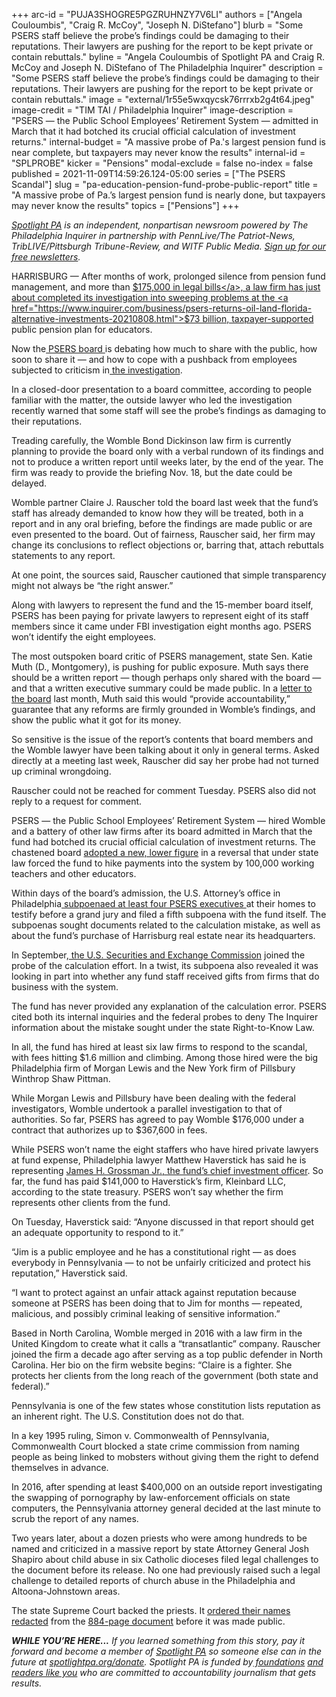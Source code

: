 +++
arc-id = "PUJA3SHOGRE5PGZRUHNZY7V6LI"
authors = ["Angela Couloumbis", "Craig R. McCoy", "Joseph N. DiStefano"]
blurb = "Some PSERS staff believe the probe’s findings could be damaging to their reputations. Their lawyers are pushing for the report to be kept private or contain rebuttals."
byline = "Angela Couloumbis of Spotlight PA and Craig R. McCoy and Joseph N. DiStefano of The Philadelphia Inquirer"
description = "Some PSERS staff believe the probe’s findings could be damaging to their reputations. Their lawyers are pushing for the report to be kept private or contain rebuttals."
image = "external/1r55e5wxqycsk76rrrxb2g4t64.jpeg"
image-credit = "TIM TAI / Philadelphia Inquirer"
image-description = "PSERS — the Public School Employees’ Retirement System — admitted in March that it had botched its crucial official calculation of investment returns."
internal-budget = "A massive probe of Pa.'s largest pension fund is near complete, but taxpayers may never know the results"
internal-id = "SPLPROBE"
kicker = "Pensions"
modal-exclude = false
no-index = false
published = 2021-11-09T14:59:26.124-05:00
series = ["The PSERS Scandal"]
slug = "pa-education-pension-fund-probe-public-report"
title = "A massive probe of Pa.’s largest pension fund is nearly done, but taxpayers may never know the results"
topics = ["Pensions"]
+++

<a href="https://www.spotlightpa.org/"><i>Spotlight PA</i></a><i> is an independent, nonpartisan newsroom powered by The Philadelphia Inquirer in partnership with PennLive/The Patriot-News, TribLIVE/Pittsburgh Tribune-Review, and WITF Public Media. </i><a href="https://www.spotlightpa.org/newsletters"><i>Sign up for our free newsletters</i></a><i>.</i>

HARRISBURG — After months of work, prolonged silence from pension fund management, and more than <a href="https://www.inquirer.com/business/law/psers-pension-fbi-investigation-payments-lawyers-20211027.html">$175,000 in legal bills</a>, a law firm has just about completed its investigation into sweeping problems at the <a href="https://www.inquirer.com/business/psers-returns-oil-land-florida-alternative-investments-20210808.html">$73 billion, taxpayer-supported</a> public pension plan for educators.

Now the<a href="https://www.inquirer.com/business/law/psers-board-lawyer-fbi-sec-retire-20211029.html"> PSERS board </a>is debating how much to share with the public, how soon to share it — and how to cope with a pushback from employees subjected to criticism in<a href="https://www.inquirer.com/news/psers-nda-sec-investigation-fbi-20211004.html"> the investigation</a>.

In a closed-door presentation to a board committee, according to people familiar with the matter, the outside lawyer who led the investigation recently warned that some staff will see the probe’s findings as damaging to their reputations.

<script src="https://www.spotlightpa.org/embed.js" async></script><div data-spl-embed-version="1" data-spl-src="https://www.spotlightpa.org/embeds/newsletter/"></div>

Treading carefully, the Womble Bond Dickinson law firm is currently planning to provide the board only with a verbal rundown of its findings and not to produce a written report until weeks later, by the end of the year. The firm was ready to provide the briefing Nov. 18, but the date could be delayed.

Womble partner Claire J. Rauscher told the board last week that the fund’s staff has already demanded to know how they will be treated, both in a report and in any oral briefing, before the findings are made public or are even presented to the board. Out of fairness, Rauscher said, her firm may change its conclusions to reflect objections or, barring that, attach rebuttals statements to any report.

At one point, the sources said, Rauscher cautioned that simple transparency might not always be “the right answer.”

Along with lawyers to represent the fund and the 15-member board itself, PSERS has been paying for private lawyers to represent eight of its staff members since it came under FBI investigation eight months ago. PSERS won’t identify the eight employees.

The most outspoken board critic of PSERS management, state Sen. Katie Muth (D., Montgomery), is pushing for public exposure. Muth says there should be a written report — though perhaps only shared with the board — and that a written executive summary could be made public. In a <a href="https://www.documentcloud.org/documents/21099521-muth-psers-letter">letter to the board</a> last month, Muth said this would “provide accountability,” guarantee that any reforms are firmly grounded in Womble’s findings, and show the public what it got for its money.

So sensitive is the issue of the report’s contents that board members and the Womble lawyer have been talking about it only in general terms. Asked directly at a meeting last week, Rauscher did say her probe had not turned up criminal wrongdoing.

Rauscher could not be reached for comment Tuesday. PSERS also did not reply to a request for comment.

PSERS — the Public School Employees’ Retirement System — hired Womble and a battery of other law firms after its board admitted in March that the fund had botched its crucial official calculation of investment returns. The chastened board <a href="https://www.inquirer.com/business/psers-pension-board-teachers-school-pa-fund-wolf-20210419.html">adopted a new, lower figure</a> in a reversal that under state law forced the fund to hike payments into the system by 100,000 working teachers and other educators.

Within days of the board’s admission, the U.S. Attorney’s office in Philadelphia<a href="https://www.inquirer.com/business/psers-pension-fbi-pa-probe-subpoenas-20210516.html"> subpoenaed at least four PSERS executives </a>at their homes to testify before a grand jury and filed a fifth subpoena with the fund itself. The subpoenas sought documents related to the calculation mistake, as well as about the fund’s purchase of Harrisburg real estate near its headquarters.

In September,<a href="https://www.inquirer.com/business/psers-compensation-gifts-sec-fbi-pension-fund-pennsylvania-teachers-subpoena-20210925.html"> the U.S. Securities and Exchange Commission</a> joined the probe of the calculation effort. In a twist, its subpoena also revealed it was looking in part into whether any fund staff received gifts from firms that do business with the system.

The fund has never provided any explanation of the calculation error. PSERS cited both its internal inquiries and the federal probes to deny The Inquirer information about the mistake sought under the state Right-to-Know Law.

In all, the fund has hired at least six law firms to respond to the scandal, with fees hitting $1.6 million and climbing. Among those hired were the big Philadelphia firm of Morgan Lewis and the New York firm of Pillsbury Winthrop Shaw Pittman.

While Morgan Lewis and Pillsbury have been dealing with the federal investigators, Womble undertook a parallel investigation to that of authorities. So far, PSERS has agreed to pay Womble $176,000 under a contract that authorizes up to $367,600 in fees.

While PSERS won’t name the eight staffers who have hired private lawyers at fund expense, Philadelphia lawyer Matthew Haverstick has said he is representing <a href="https://www.inquirer.com/business/psers-jim-grossman-investment-portfolio-20211031.html">James H. Grossman Jr., the fund’s chief investment officer</a>. So far, the fund has paid $141,000 to Haverstick’s firm, Kleinbard LLC, according to the state treasury. PSERS won’t say whether the firm represents other clients from the fund.

On Tuesday, Haverstick said: “Anyone discussed in that report should get an adequate opportunity to respond to it.”

“Jim is a public employee and he has a constitutional right — as does everybody in Pennsylvania — to not be unfairly criticized and protect his reputation,” Haverstick said.

“I want to protect against an unfair attack against reputation because someone at PSERS has been doing that to Jim for months — repeated, malicious, and possibly criminal leaking of sensitive information.”

Based in North Carolina, Womble merged in 2016 with a law firm in the United Kingdom to create what it calls a “transatlantic” company. Rauscher joined the firm a decade ago after serving as a top public defender in North Carolina. Her bio on the firm website begins: “Claire is a fighter. She protects her clients from the long reach of the government (both state and federal).”

Pennsylvania is one of the few states whose constitution lists reputation as an inherent right. The U.S. Constitution does not do that.

<script src="https://www.spotlightpa.org/embed.js" async></script><div data-spl-embed-version="1" data-spl-src="https://www.spotlightpa.org/embeds/donate/?eyebrow_text=SUPPORT%20SPOTLIGHT%20PA&cta_text=YES%2C%20DOUBLE%20MY%20GIFT&teaser_text=Support%20Spotlight%20PA's%20vital%20investigative%20journalism%20for%20Pennsylvania%20and%20for%20a%20limited%20time%2C%20all%20gifts%20will%20be%20DOUBLED."></div>

In a key 1995 ruling, Simon v. Commonwealth of Pennsylvania, Commonwealth Court blocked a state crime commission from naming people as being linked to mobsters without giving them the right to defend themselves in advance.

In 2016, after spending at least $400,000 on an outside report investigating the swapping of pornography by law-enforcement officials on state computers, the Pennsylvania attorney general decided at the last minute to scrub the report of any names.

Two years later, about a dozen priests who were among hundreds to be named and criticized in a massive report by state Attorney General Josh Shapiro about child abuse in six Catholic dioceses filed legal challenges to the document before its release. No one had previously raised such a legal challenge to detailed reports of church abuse in the Philadelphia and Altoona-Johnstown areas.

The state Supreme Court backed the priests. It <a href="https://www.documentcloud.org/documents/21100725-main-state-sc-opinion-priests-names">ordered their names redacted</a> from the <a href="https://www.documentcloud.org/documents/21100731-shapiro-grand-jury-report">884-page document</a> before it was made public.

<i><b>WHILE YOU’RE HERE...</b></i><i> If you learned something from this story, pay it forward and become a member of </i><a href="https://www.spotlightpa.org/"><i>Spotlight PA</i></a><i> so someone else can in the future at </i><a href="https://www.spotlightpa.org/donate"><i>spotlightpa.org/donate</i></a><i>. Spotlight PA is funded by</i><a href="https://www.spotlightpa.org/support"><i> foundations</i></a><i> </i><a href="https://www.spotlightpa.org/support"><i>and readers like you</i></a><i> who are committed to accountability journalism that gets results.</i>
